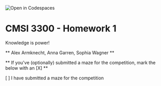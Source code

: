 ![Open in Codespaces](https://classroom.github.com/assets/open-in-codespaces-abfff4d4e15f9e1bd8274d9a39a0befe03a0632bb0f153d0ec72ff541cedbe34.svg)

# CMSI 3300 - Homework 1

Knowledge is power!

** Alex Armknecht, Anna Garren, Sophia Wagner **

** If you've (optionally) submitted a maze for the competition, mark the below with an [X] **

[ ] I have submitted a maze for the competition
